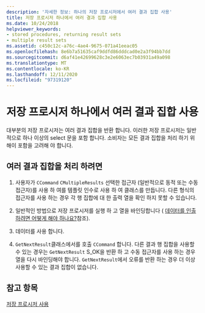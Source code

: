 ```yaml
---
description: '자세한 정보: 하나의 저장 프로시저에서 여러 결과 집합 사용'
title: 저장 프로시저 하나에서 여러 결과 집합 사용
ms.date: 10/24/2018
helpviewer_keywords:
- stored procedures, returning result sets
- multiple result sets
ms.assetid: c450c12c-a76c-4ae4-9675-071a41eeac05
ms.openlocfilehash: 8e6b7a51635caf9ddfd86dddcad0e2a3f94bb7dd
ms.sourcegitcommit: d6af41e42699628c3e2e6063ec7b03931a49a098
ms.translationtype: MT
ms.contentlocale: ko-KR
ms.lasthandoff: 12/11/2020
ms.locfileid: "97319120"
---
```

# <a name="using-multiple-result-sets-from-one-stored-procedure"></a>저장 프로시저 하나에서 여러 결과 집합 사용

대부분의 저장 프로시저는 여러 결과 집합을 반환 합니다. 이러한 저장 프로시저는 일반적으로 하나 이상의 select 문을 포함 합니다. 소비자는 모든 결과 집합을 처리 하기 위해이 포함을 고려해 야 합니다.

## <a name="to-handle-multiple-result-sets"></a>여러 결과 집합을 처리 하려면

1. 사용자가 `CCommand` `CMultipleResults` 선택한 접근자 (일반적으로 동적 또는 수동 접근자)를 사용 하 여를 템플릿 인수로 사용 하 여 클래스를 만듭니다. 다른 형식의 접근자를 사용 하는 경우 각 행 집합에 대 한 출력 열을 확인 하지 못할 수 있습니다.

1. 일반적인 방법으로 저장 프로시저를 실행 하 고 열을 바인딩합니다 ( [데이터를 인출 하려면 어떻게 해야 하나요?](../../data/oledb/fetching-data.md)참조).

1. 데이터를 사용 합니다.

1. `GetNextResult`클래스에서를 호출 `CCommand` 합니다. 다른 결과 행 집합을 사용할 수 있는 경우는 `GetNextResult` S_OK을 반환 하 고 수동 접근자를 사용 하는 경우 열을 다시 바인딩해야 합니다. `GetNextResult`에서 오류를 반환 하는 경우 더 이상 사용할 수 있는 결과 집합이 없습니다.

## <a name="see-also"></a>참고 항목

[저장 프로시저 사용](../../data/oledb/using-stored-procedures.md)

